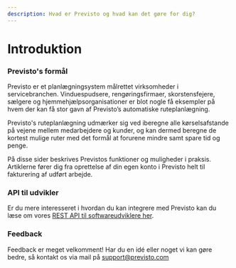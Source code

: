 ```yaml
---
description: Hvad er Previsto og hvad kan det gøre for dig?
---
```


# Introduktion

### Previsto's formål

Previsto er et planlægningsystem målrettet virksomheder i servicebranchen. Vinduespudsere, rengøringsfirmaer, skorstensfejere, sælgere og hjemmehjælpsorganisationer er blot nogle få eksempler på hvem der kan få stor gavn af Previsto’s automatiske ruteplanlægning.

Previsto's ruteplanlægning udmærker sig ved iberegne alle kørselsafstande på vejene mellem medarbejdere og kunder, og kan dermed beregne de kortest mulige ruter med det formål at forurene mindre samt spare tid og penge.

På disse sider beskrives Previstos funktioner og muligheder i praksis. Artiklerne fører dig fra oprettelse af din egen konto i Previsto helt til fakturering af udført arbejde.

### API til udvikler

Er du mere interesseret i hvordan du kan integrere med Previsto kan du læse om vores [REST API til softwareudviklere her](http://tech.previsto.com/).

### Feedback

Feedback er meget velkomment! Har du en idé eller noget vi kan gøre bedre, så kontakt os via mail på [support@previsto.com](mailto:support@previsto.com)  


